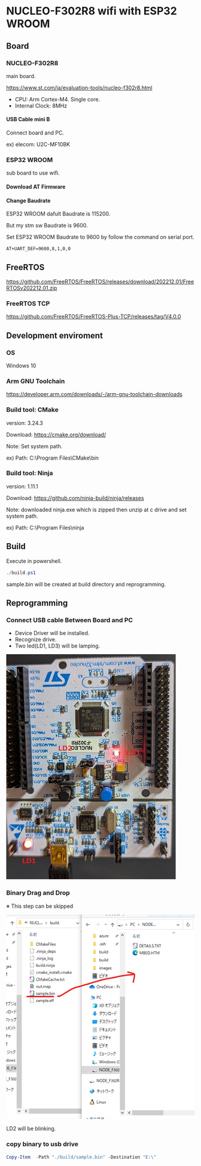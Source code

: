 # NUCLEO-F302R8 wifi with ESP32 WROOM

## Board

### NUCLEO-F302R8

main board.

<https://www.st.com/ja/evaluation-tools/nucleo-f302r8.html>

* CPU: Arm Cortex-M4. Single core.
* Internal Clock: 8MHz

#### USB Cable mini B

Connect board and PC.

ex) elecom: U2C-MF10BK

### ESP32 WROOM

sub board to use wifi.

#### Download AT Firmware

#### Change Baudrate

ESP32 WROOM dafult Baudrate is 115200.

But my stm sw Baudrate is 9600.

Set ESP32 WROOM Baudrate to 9600 by follow the command on serial port.

``` serial port
AT+UART_DEF=9600,8,1,0,0
```

## FreeRTOS

<https://github.com/FreeRTOS/FreeRTOS/releases/download/202212.01/FreeRTOSv202212.01.zip>

### FreeRTOS TCP

<https://github.com/FreeRTOS/FreeRTOS-Plus-TCP/releases/tag/V4.0.0>

## Development enviroment

### OS

Windows 10

### Arm GNU Toolchain

<https://developer.arm.com/downloads/-/arm-gnu-toolchain-downloads>

### Build tool: CMake

version: 3.24.3

Download: <https://cmake.org/download/>

Note: Set system path.

ex) Path: C:\Program Files\CMake\bin

### Build tool: Ninja

version: 1.11.1

Download: <https://github.com/ninja-build/ninja/releases>

Note: downloaded ninja.exe which is zipped then unzip at c drive and set system path.

ex) Path: C:\Program Files\ninja

## Build

Execute in powershell.

```powershell
./build.ps1
```

sample.bin will be created at build directory and reprogramming.

## Reprogramming

### Connect USB cable Between Board and PC

* Device Driver will be installed.
* Recognize drive.
* Two led(LD1, LD3) will be lamping.

![Board](/images/image-2023-09-09-Board.jpg)

### Binary Drag and Drop

※ This step can be skipped

![Drag and Drop](/images/image-2023-09-09-DraAndDrop.png)

LD2 will be blinking.

### copy binary to usb drive

``` powershell
Copy-Item  -Path "./build/sample.bin" -Destination "E:\"
```
